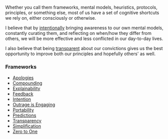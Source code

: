 Whether you call them frameworks, mental models, heuristics, protocols, principles, or something else, most of us have a set of cognitive shortcuts we rely on, either consciously or otherwise.

I believe that by [intentionally](Intention.md) bringing awareness to our own mental models, constantly curating them, and reflecting on when/how they differ from others, we will be more effective and less conflicted in our day-to-day lives.

I also believe that being [transparent](Transparency.md) about our convictions gives us the best opportunity to improve both our principles and hopefully others' as well. 

### Frameworks
- [Apologies](Apologies.md)
- [Compounding](Compounding.md)
- [Explainability](Explainability.md)
- [Feedback](Feedback.md)
- [Intention](Intention.md)
- [Outrage is Engaging](Outrage%20is%20Engaging.md)
- [Portability](Portability.md)
- [Predictions](Predictions.md)
- [Transparency](Transparency.md)
- [Simplification](Simplification.md)
- [Zero to One](Zero%20to%20One.md)
